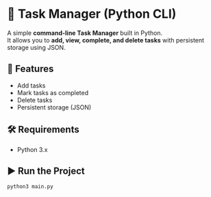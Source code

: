 # 📝 Task Manager (Python CLI)

A simple **command-line Task Manager** built in Python.  
It allows you to **add, view, complete, and delete tasks** with persistent storage using JSON.

## 🚀 Features
- Add tasks
- Mark tasks as completed
- Delete tasks
- Persistent storage (JSON)

## 🛠 Requirements
- Python 3.x

## ▶️ Run the Project
```bash
python3 main.py
